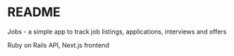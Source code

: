 # README

Jobs - a simple app to track job listings, applications, interviews and offers

Ruby on Rails API, Next.js frontend
